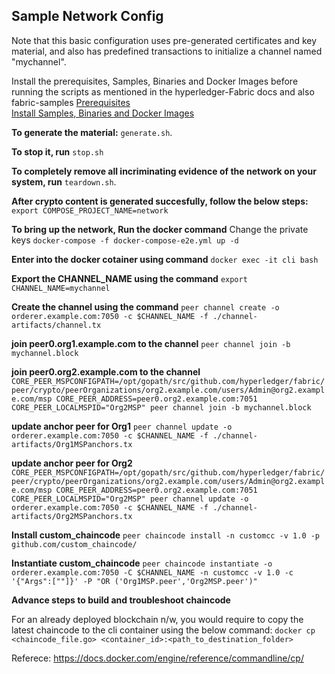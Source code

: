 ## Sample Network Config

Note that this basic configuration uses pre-generated certificates and
key material, and also has predefined transactions to initialize a
channel named "mychannel".

Install the prerequisites, Samples, Binaries and Docker Images before running the scripts as mentioned in the hyperledger-Fabric docs and also fabric-samples
<a href="https://hyperledger-fabric.readthedocs.io/en/release-1.2/prereqs.html">Prerequisites</a><br/>
<a  href="https://hyperledger-fabric.readthedocs.io/en/release-1.2/install.html">Install Samples, Binaries and Docker Images</a>

**To generate the material:**
`generate.sh`.

**To stop it, run** 
`stop.sh`

**To completely remove all incriminating evidence of the network on your system, run** 
`teardown.sh`.

**After crypto content is generated succesfully, follow the below steps:**
`export COMPOSE_PROJECT_NAME=network`

**To bring up the network, Run the docker command** 
 Change the private keys
`docker-compose -f docker-compose-e2e.yml up -d`

**Enter into the docker cotainer using command** 
`docker exec -it cli bash`

**Export the CHANNEL_NAME using the command**
`export CHANNEL_NAME=mychannel`

**Create the channel using the command**
`peer channel create -o orderer.example.com:7050 -c $CHANNEL_NAME -f ./channel-artifacts/channel.tx`

**join peer0.org1.example.com to the channel**
`peer channel join -b mychannel.block`

**join peer0.org2.example.com to the channel**
`CORE_PEER_MSPCONFIGPATH=/opt/gopath/src/github.com/hyperledger/fabric/peer/crypto/peerOrganizations/org2.example.com/users/Admin@org2.example.com/msp CORE_PEER_ADDRESS=peer0.org2.example.com:7051 CORE_PEER_LOCALMSPID="Org2MSP" peer channel join -b mychannel.block`

**update anchor peer for Org1**
`peer channel update -o orderer.example.com:7050 -c $CHANNEL_NAME -f ./channel-artifacts/Org1MSPanchors.tx`

**update anchor peer for Org2**
`CORE_PEER_MSPCONFIGPATH=/opt/gopath/src/github.com/hyperledger/fabric/peer/crypto/peerOrganizations/org2.example.com/users/Admin@org2.example.com/msp CORE_PEER_ADDRESS=peer0.org2.example.com:7051 CORE_PEER_LOCALMSPID="Org2MSP" peer channel update -o orderer.example.com:7050 -c $CHANNEL_NAME -f ./channel-artifacts/Org2MSPanchors.tx`

**Install custom_chaincode**
`peer chaincode install -n customcc -v 1.0 -p github.com/custom_chaincode/`

**Instantiate custom_chaincode**
`peer chaincode instantiate -o orderer.example.com:7050 -C $CHANNEL_NAME -n customcc -v 1.0 -c '{"Args":[""]}' -P "OR ('Org1MSP.peer','Org2MSP.peer')"`


**Advance steps to build and troubleshoot chaincode**

For an already deployed blockchain n/w, you would require to copy the latest chaincode to the cli container using the below command:
`docker cp <chaincode_file.go> <container_id>:<path_to_destination_folder>`

Referece: https://docs.docker.com/engine/reference/commandline/cp/

